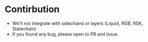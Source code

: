 # Contirbution


- We'll not integrate with sidechains or layers (Liquid, RGB, RSK, Statechain)
- If you found any bug, please open to PR and Issue
